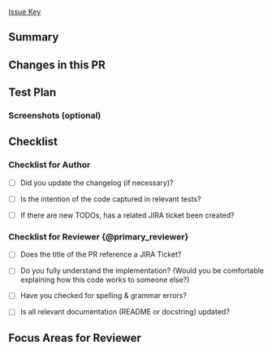 [Issue Key](https://jira.mongodb.org/browse/{ISSUE_KEY})


## Summary
<!-- What is this PR introducing? If context is already provided from the JIRA ticket, still place it in the Pull Request as you should not make the reviewer do digging for a basic summary. -->
## Changes in this PR


<!-- What changes did you make to the code? What new APIs (public or private) were added, removed, or edited to generate the desired outcome explained in the above summary? -->


## Test Plan


<!-- How did you test the code? If you added unit tests, you can say that. If you didn’t introduce unit tests, explain why. All code should be tested in some way – so please list what your validation strategy was. -->


### Screenshots (optional)


<!-- Usually a great supplement to a test plan, especially if this requires local testing. -->


## Checklist


<!-- Do not delete the items provided on this checklist -->


### Checklist for Author


- [ ] Did you update the changelog (if necessary)?   
- [ ] Is the intention of the code captured in relevant tests?  
- [ ] If there are new TODOs, has a related JIRA ticket been created?


### Checklist for Reviewer {@primary\_reviewer}


- [ ] Does the title of the PR reference a JIRA Ticket?  
- [ ] Do you fully understand the implementation? (Would you be comfortable explaining how this code works to someone else?)  
- [ ] Have you checked for spelling & grammar errors?  
- [ ] Is all relevant documentation (README or docstring) updated?


## Focus Areas for Reviewer


<!-- List any complex portion of code you believe needs additional scrutiny and explain why.  -->
